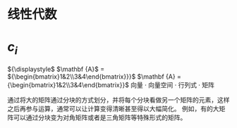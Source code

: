 # 线性代数
# ${c_i}$

 ${\displaystyle$  $\mathbf {A}$ = ${\begin{bmatrix}1&2\\3&4\end{bmatrix}}}$  $\mathbf {A} ={\begin{bmatrix}1&2\\3&4\end{bmatrix}}$
向量 · 向量空间  · 行列式  · 矩阵

通过将大的矩阵通过分块的方式划分，并将每个分块看做另一个矩阵的元素，这样之后再参与运算，通常可以让计算变得清晰甚至得以大幅简化。
例如，有的大矩阵可以通过分块变为对角矩阵或者是三角矩阵等特殊形式的矩阵。
